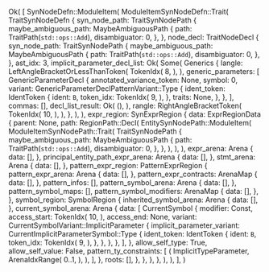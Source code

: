 Ok(
    [
        SynNodeDefn::ModuleItem(
            ModuleItemSynNodeDefn::Trait(
                TraitSynNodeDefn {
                    syn_node_path: TraitSynNodePath {
                        maybe_ambiguous_path: MaybeAmbiguousPath {
                            path: TraitPath(`std::ops::Add`),
                            disambiguator: 0,
                        },
                    },
                    node_decl: TraitNodeDecl {
                        syn_node_path: TraitSynNodePath {
                            maybe_ambiguous_path: MaybeAmbiguousPath {
                                path: TraitPath(`std::ops::Add`),
                                disambiguator: 0,
                            },
                        },
                        ast_idx: 3,
                        implicit_parameter_decl_list: Ok(
                            Some(
                                Generics {
                                    langle: LeftAngleBracketOrLessThanToken(
                                        TokenIdx(
                                            8,
                                        ),
                                    ),
                                    generic_parameters: [
                                        GenericParameterDecl {
                                            annotated_variance_token: None,
                                            symbol: 0,
                                            variant: GenericParameterDeclPatternVariant::Type {
                                                ident_token: IdentToken {
                                                    ident: `B`,
                                                    token_idx: TokenIdx(
                                                        9,
                                                    ),
                                                },
                                                traits: None,
                                            },
                                        },
                                    ],
                                    commas: [],
                                    decl_list_result: Ok(
                                        (),
                                    ),
                                    rangle: RightAngleBracketToken(
                                        TokenIdx(
                                            10,
                                        ),
                                    ),
                                },
                            ),
                        ),
                        expr_region: SynExprRegion {
                            data: ExprRegionData {
                                parent: None,
                                path: RegionPath::Decl(
                                    EntitySynNodePath::ModuleItem(
                                        ModuleItemSynNodePath::Trait(
                                            TraitSynNodePath {
                                                maybe_ambiguous_path: MaybeAmbiguousPath {
                                                    path: TraitPath(`std::ops::Add`),
                                                    disambiguator: 0,
                                                },
                                            },
                                        ),
                                    ),
                                ),
                                expr_arena: Arena {
                                    data: [],
                                },
                                principal_entity_path_expr_arena: Arena {
                                    data: [],
                                },
                                stmt_arena: Arena {
                                    data: [],
                                },
                                pattern_expr_region: PatternExprRegion {
                                    pattern_expr_arena: Arena {
                                        data: [],
                                    },
                                    pattern_expr_contracts: ArenaMap {
                                        data: [],
                                    },
                                    pattern_infos: [],
                                    pattern_symbol_arena: Arena {
                                        data: [],
                                    },
                                    pattern_symbol_maps: [],
                                    pattern_symbol_modifiers: ArenaMap {
                                        data: [],
                                    },
                                },
                                symbol_region: SymbolRegion {
                                    inherited_symbol_arena: Arena {
                                        data: [],
                                    },
                                    current_symbol_arena: Arena {
                                        data: [
                                            CurrentSymbol {
                                                modifier: Const,
                                                access_start: TokenIdx(
                                                    10,
                                                ),
                                                access_end: None,
                                                variant: CurrentSymbolVariant::ImplicitParameter {
                                                    implicit_parameter_variant: CurrentImplicitParameterSymbol::Type {
                                                        ident_token: IdentToken {
                                                            ident: `B`,
                                                            token_idx: TokenIdx(
                                                                9,
                                                            ),
                                                        },
                                                    },
                                                },
                                            },
                                        ],
                                    },
                                    allow_self_type: True,
                                    allow_self_value: False,
                                    pattern_ty_constraints: [
                                        (
                                            ImplicitTypeParameter,
                                            ArenaIdxRange(
                                                0..1,
                                            ),
                                        ),
                                    ],
                                },
                                roots: [],
                            },
                        },
                    },
                },
            ),
        ),
    ],
)